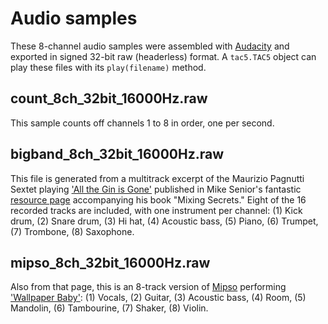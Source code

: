 # Audio samples

These 8-channel audio samples were assembled with [Audacity](audacityteam.org) and exported in signed 32-bit raw (headerless) format.  A `tac5.TAC5` object can play these files with its `play(filename)` method.

## count_8ch_32bit_16000Hz.raw

This sample counts off channels 1 to 8 in order, one per second.

## bigband_8ch_32bit_16000Hz.raw

This file is generated from a multitrack excerpt of the Maurizio Pagnutti Sextet playing ['All the Gin is Gone'](https://open.spotify.com/track/3tibyL2lc0xqUku81kNO2z) published in Mike Senior's fantastic [resource page](https://cambridge-mt.com/ms/mtk/) accompanying his book "Mixing Secrets."
Eight of the 16 recorded tracks are included, with one instrument per channel:  (1) Kick drum, (2) Snare drum, (3) Hi hat, (4) Acoustic bass, (5) Piano, (6) Trumpet, (7) Trombone, (8) Saxophone.

## mipso_8ch_32bit_16000Hz.raw

Also from that page, this is an 8-track version of [Mipso](https://www.mipsomusic.com/) performing ['Wallpaper Baby'](https://www.youtube.com/watch?v=xQNIXhlyut4):  (1) Vocals, (2) Guitar, (3) Acoustic bass, (4) Room, (5) Mandolin, (6) Tambourine, (7) Shaker, (8) Violin. 
